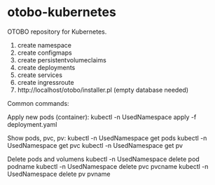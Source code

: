 # otobo-kubernetes
OTOBO repository for Kubernetes.
1. create namespace
2. create configmaps
3. create persistentvolumeclaims
4. create deployments
5. create services
6. create ingressroute
7. http://localhost/otobo/installer.pl (empty database needed)

Common commands:

Apply new pods (container):
kubectl -n UsedNamespace apply -f deployment.yaml

Show pods, pvc, pv:
kubectl -n UsedNamespace get pods
kubectl -n UsedNamespace get pvc
kubectl -n UsedNamespace get pv

Delete pods and volumens
kubectl -n UsedNamespace delete pod podname
kubectl -n UsedNamespace delete pvc pvcname
kubectl -n UsedNamespace delete pv pvname
